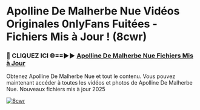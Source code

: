 # Apolline De Malherbe Nue Vidéos Originales 0nlyFans Fuitées - Fichiers Mis à Jour ! (8cwr)

<h3>🔴 CLIQUEZ ICI 🌐==►► <a href="https://tinyurl.com/2pmr4ezf" rel="nofollow">Apolline De Malherbe Nue Fichiers Mis à Jour</a></h3>

Obtenez Apolline De Malherbe Nue et tout le contenu. Vous pouvez maintenant accéder à toutes les vidéos et photos de Apolline De Malherbe Nue. Nouveaux fichiers mis à jour 2025

[![8cwr](https://i.imgur.com/6SNvagu.gif)](https://tinyurl.com/2pmr4ezf)
